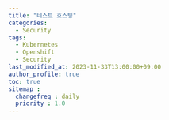 ```yaml
---
title: "테스트 호스팅"
categories: 
  - Security
tags:
  - Kubernetes
  - Openshift
  - Security
last_modified_at: 2023-11-33T13:00:00+09:00
author_profile: true
toc: true
sitemap :
  changefreq : daily
  priority : 1.0
---
```

